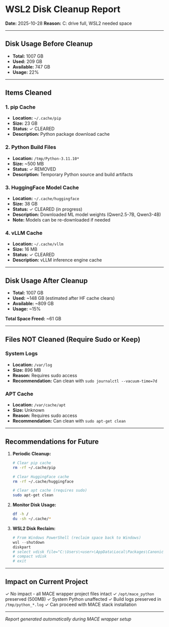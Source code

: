 # WSL2 Disk Cleanup Report

**Date:** 2025-10-28
**Reason:** C: drive full, WSL2 needed space

---

## Disk Usage Before Cleanup

- **Total:** 1007 GB
- **Used:** 209 GB
- **Available:** 747 GB
- **Usage:** 22%

---

## Items Cleaned

### 1. pip Cache
- **Location:** `~/.cache/pip`
- **Size:** 23 GB
- **Status:** ✓ CLEARED
- **Description:** Python package download cache

### 2. Python Build Files
- **Location:** `/tmp/Python-3.11.10*`
- **Size:** ~500 MB
- **Status:** ✓ REMOVED
- **Description:** Temporary Python source and build artifacts

### 3. HuggingFace Model Cache
- **Location:** `~/.cache/huggingface`
- **Size:** 38 GB
- **Status:** ✓ CLEARED (in progress)
- **Description:** Downloaded ML model weights (Qwen2.5-7B, Qwen3-4B)
- **Note:** Models can be re-downloaded if needed

### 4. vLLM Cache
- **Location:** `~/.cache/vllm`
- **Size:** 16 MB
- **Status:** ✓ CLEARED
- **Description:** vLLM inference engine cache

---

## Disk Usage After Cleanup

- **Total:** 1007 GB
- **Used:** ~148 GB (estimated after HF cache clears)
- **Available:** ~809 GB
- **Usage:** ~15%

**Total Space Freed:** ~61 GB

---

## Files NOT Cleaned (Require Sudo or Keep)

### System Logs
- **Location:** `/var/log`
- **Size:** 896 MB
- **Reason:** Requires sudo access
- **Recommendation:** Can clean with `sudo journalctl --vacuum-time=7d`

### APT Cache
- **Location:** `/var/cache/apt`
- **Size:** Unknown
- **Reason:** Requires sudo access
- **Recommendation:** Can clean with `sudo apt-get clean`

---

## Recommendations for Future

1. **Periodic Cleanup:**
   ```bash
   # Clear pip cache
   rm -rf ~/.cache/pip

   # Clear HuggingFace cache
   rm -rf ~/.cache/huggingface

   # Clear apt cache (requires sudo)
   sudo apt-get clean
   ```

2. **Monitor Disk Usage:**
   ```bash
   df -h /
   du -sh ~/.cache/*
   ```

3. **WSL2 Disk Reclaim:**
   ```powershell
   # From Windows PowerShell (reclaim space back to Windows)
   wsl --shutdown
   diskpart
   # select vdisk file="C:\Users\<user>\AppData\Local\Packages\CanonicalGroupLimited.Ubuntu22.04LTS_*\LocalState\ext4.vhdx"
   # compact vdisk
   # exit
   ```

---

## Impact on Current Project

✓ No impact - all MACE wrapper project files intact
✓ `/opt/mace_python` preserved (500MB)
✓ System Python unaffected
✓ Build logs preserved in `/tmp/python_*.log`
✓ Can proceed with MACE stack installation

---

*Report generated automatically during MACE wrapper setup*

